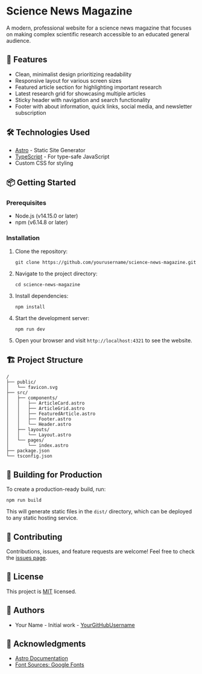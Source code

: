 # Science News Magazine

A modern, professional website for a science news magazine that focuses on making complex scientific research accessible to an educated general audience.

## 🚀 Features

- Clean, minimalist design prioritizing readability
- Responsive layout for various screen sizes
- Featured article section for highlighting important research
- Latest research grid for showcasing multiple articles
- Sticky header with navigation and search functionality
- Footer with about information, quick links, social media, and newsletter subscription

## 🛠️ Technologies Used

- [Astro](https://astro.build/) - Static Site Generator
- [TypeScript](https://www.typescriptlang.org/) - For type-safe JavaScript
- Custom CSS for styling

## 📦 Getting Started

### Prerequisites

- Node.js (v14.15.0 or later)
- npm (v6.14.8 or later)

### Installation

1. Clone the repository:
   ```
   git clone https://github.com/yourusername/science-news-magazine.git
   ```

2. Navigate to the project directory:
   ```
   cd science-news-magazine
   ```

3. Install dependencies:
   ```
   npm install
   ```

4. Start the development server:
   ```
   npm run dev
   ```

5. Open your browser and visit `http://localhost:4321` to see the website.

## 🏗️ Project Structure

```
/
├── public/
│   └── favicon.svg
├── src/
│   ├── components/
│   │   ├── ArticleCard.astro
│   │   ├── ArticleGrid.astro
│   │   ├── FeaturedArticle.astro
│   │   ├── Footer.astro
│   │   └── Header.astro
│   ├── layouts/
│   │   └── Layout.astro
│   └── pages/
│       └── index.astro
├── package.json
└── tsconfig.json
```

## 🚀 Building for Production

To create a production-ready build, run:

```
npm run build
```

This will generate static files in the `dist/` directory, which can be deployed to any static hosting service.

## 🤝 Contributing

Contributions, issues, and feature requests are welcome! Feel free to check the [issues page](https://github.com/yourusername/science-news-magazine/issues).

## 📝 License

This project is [MIT](https://choosealicense.com/licenses/mit/) licensed.

## 👥 Authors

- Your Name - Initial work - [YourGitHubUsername](https://github.com/YourGitHubUsername)

## 🙏 Acknowledgments

- [Astro Documentation](https://docs.astro.build)
- [Font Sources: Google Fonts](https://fonts.google.com/)